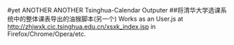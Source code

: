 #yet ANOTHER ANOTHER Tsinghua-Calendar Outputer
##将清华大学选课系统中的整体课表导出的油猴脚本(另一个)
Works as an User.js at http://zhjwxk.cic.tsinghua.edu.cn/xsxk_index.jsp in Firefox/Chrome/Opera/etc.
